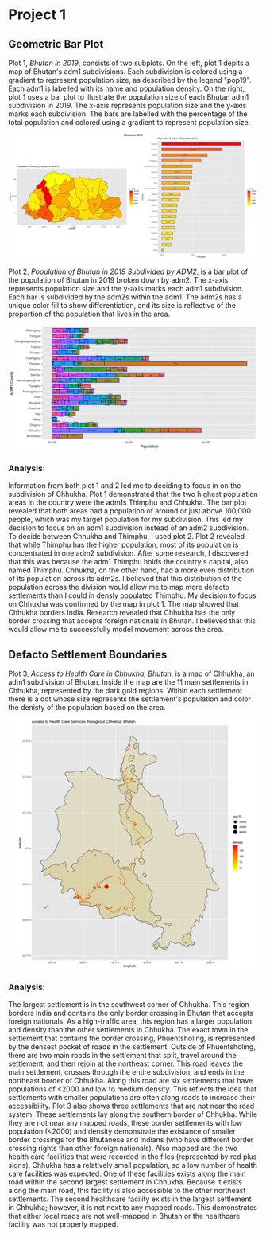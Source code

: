 # Project 1

## Geometric Bar Plot

Plot 1, *Bhutan in 2019*, consists of two subplots. On the left, plot 1 depits a map of Bhutan's adm1 subdivisions. Each subdivision is colored using a gradient to represent population size, as described by the legend "pop19". Each adm1 is labelled with its name and population density.
On the right, plot 1 uses a bar plot to illustrate the population size of each Bhutan adm1 subdivision in 2019. The x-axis represents population size and the y-axis marks each subdivision. The bars are labelled with the percentage of the total population and colored using a gradient to represent population size.

![Plot 1: *Bhutan in 2019*](Geometric_BarPlot/btn_adm1.png)

Plot 2, *Population of Bhutan in 2019 Subdivided by ADM2*, is a bar plot of the population of Bhutan in 2019 broken down by adm2. The x-axis represents population size and the y-axis marks each adm1 subdivision. Each bar is subdivided by the adm2s within the adm1. The adm2s has a unique color fill to show differentiation, and its size is reflective of the proportion of the population that lives in the area. 

![Plot 2: *Population of Bhutan in 2019 Subdivided by ADM2*](Geometric_BarPlot/btn_adm2.png)

### Analysis:
Information from both plot 1 and 2 led me to deciding to focus in on the subdivision of Chhukha. Plot 1 demonstrated that the two highest population areas in the country were the adm1s Thimphu and Chhukha. The bar plot revealed that both areas had a population of around or just above 100,000 people, which was my target population for my subdivision. This led my decision to focus on an adm1 subdivision instead of an adm2 subdivision. To decide between Chhukha and Thimphu, I used plot 2. Plot 2 revealed that while Thimphu has the higher population, most of its population is concentrated in one adm2 subdivision. After some research, I discovered that this was because the adm1 Thimphu holds the country's capital, also named Thimphu. Chhukha, on the other hand, had a more even distribution of its population across its adm2s. I believed that this distribution of the population across the division would allow me to map more defacto settlements than I could in densly populated Thimphu. My decision to focus on Chhukha was confirmed by the map in plot 1. The map showed that Chhukha borders India. Research revealed that Chhukha has the only border crossing that accepts foreign nationals in Bhutan. I believed that this would allow me to successfully model movement across the area. 

## Defacto Settlement Boundaries

Plot 3, *Access to Health Care in Chhukha, Bhutan*, is a map of Chhukha, an adm1 subdivision of Bhutan. Inside the map are the 11 main settlements in Chhukha, represented by the dark gold regions. Within each settlement there is a dot whose size represents the settlement's population and color the denisty of the population based on the area. 

![Plot 3: *Access to Health Care in Chhukha, Bhutan*](transpo_health/chhukha_health.png)

### Analysis:
The largest settlement is in the southwest corner of Chhukha. This region borders India and contains the only border crossing in Bhutan that accepts foreign nationals. As a high-traffic area, this region has a larger population and density than the other settlements in Chhukha. The exact town in the settlement that contains the border crossing, Phuentsholing, is represented by the densest pocket of roads in the settlement. Outside of Phuentsholing, there are two main roads in the settlement that split, travel around the settlement, and then rejoin at the northeast corner. This road leaves the main settlement, crosses through the entire subdivision, and ends in the northeast border of Chhukha. Along this road are six settlements that have populations of <2000 and low to medium density. This reflects the idea that settlements with smaller populations are often along roads to increase their accessibility. Plot 3 also shows three settlements that are not near the road system. These settlements lay along the southern border of Chhukha. While they are not near any mapped roads, these border settlements with low population (<2000) and density demonstrate the existance of smaller border crossings for the Bhutanese and Indians (who have different border crossing rights than other foreign nationals). Also mapped are the two health care facilities that were recorded in the files (represented by red plus signs). Chhukha has a relatively small population, so a low number of health care facilities was expected. One of these facilities exists along the main road within the second largest settlement in Chhukha. Because it exists along the main road, this facility is also accessible to the other northeast settlements. The second healthcare facility exists in the largest settlement in Chhukha; however, it is not next to any mapped roads. This demonstrates that either local roads are not well-mapped in Bhutan or the healthcare facility was not properly mapped. 
